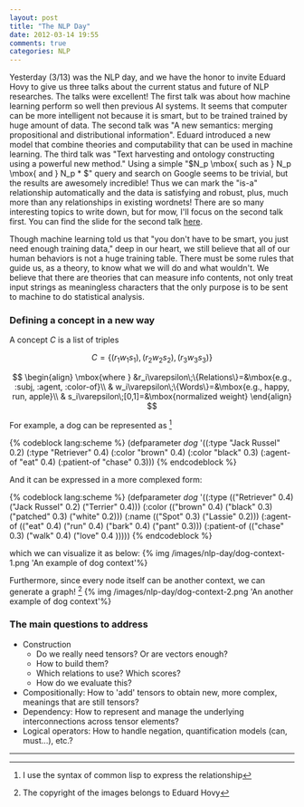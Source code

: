 ```yaml
---
layout: post
title: "The NLP Day"
date: 2012-03-14 19:55
comments: true
categories: NLP
---
```


Yesterday (3/13) was the NLP day, and we have the honor to invite Eduard Hovy to
give us three talks about the current status and future of NLP researches.
The talks were excellent! The first talk was about how machine learning perform
so well then previous AI systems. It seems that computer can be more intelligent
not because it is smart, but to be trained trained by huge amount of data. The
second talk was "A new semantics: merging propositional and distributional
information". Eduard introduced a new model that combine theories and
computability that can be used in machine learning. The third talk was "Text
harvesting and ontology constructing using a powerful new method." Using a
simple "$N_p \mbox{ such as } N_p \mbox{ and } N_p * $" query and search on Google
seems to be trivial, but the results are awesomely incredible! Thus we can mark
the "is-a" relationship automatically and the data is satisfying and robust,
plus, much more than any relationships in existing wordnets! There are so many
interesting topics to write down, but for mow, I'll focus on the second talk
first. You can find the slide for the second talk 
[here](http://projects.ict.usc.edu/rwt2011/presentations/hovy.pdf).

<!-- more -->

Though machine learning told us that "you don't have to be smart, you just need
enough training data," deep in our heart, we still believe that all of our human
behaviors is not a huge training table. There must be some rules that guide us,
as a theory, to know what we will do and what wouldn't. We believe that there
are theories that can measure info contents, not only treat input strings as
meaningless characters that the only purpose is to be sent to machine to do
statistical analysis.

### Defining a concept in a new way

A concept $C$ is a list of triples

$$
C=\left\{(r_1w_1s_1),(r_2w_2s_2),(r_3w_3s_3)\right\}
$$

$$
\begin{align}
\mbox{where } &r_i\varepsilon\;\{Relations\}=&\mbox{e.g., :subj, :agent, :color-of}\\
& w_i\varepsilon\;\{Words\}=&\mbox{e.g., happy, run, apple}\\
& s_i\varepsilon\;[0,1]=&\mbox{normalized weight}
\end{align}
$$

For example, a dog can be represented as [^1]

{% codeblock lang:scheme %}
(defparameter *dog*
  '((:type "Jack Russel" 0.2)
    (:type "Retriever" 0.4)
    (:color "brown" 0.4)
    (:color "black" 0.3)
    (:agent-of "eat" 0.4)
    (:patient-of "chase" 0.3)))
{% endcodeblock %}

And it can be expressed in a more complexed form:

{% codeblock lang:scheme %}
(defparameter *dog*
  '((:type (("Retriever" 0.4) ("Jack Russel" 0.2) ("Terrier" 0.4)))
    (:color (("brown" 0.4) ("black" 0.3) ("patched" 0.3) ("white" 0.2)))
    (:name (("Spot" 0.3) ("Lassie" 0.2)))
    (:agent-of (("eat" 0.4) ("run" 0.4) ("bark" 0.4) ("pant" 0.3)))
    (:patient-of (("chase" 0.3) ("walk" 0.4) ("love" 0.4 )))))
{% endcodeblock %}

which we can visualize it as below:
{% img /images/nlp-day/dog-context-1.png 'An example of dog context'%}

Furthermore, since every node itself can be another context, we can generate a
graph! [^2]
{% img /images/nlp-day/dog-context-2.png 'An another example of dog context'%}

### The main questions to address

* Construction
  - Do we really need tensors? Or are vectors enough?
  - How to build them?
  - Which relations to use? Which scores?
  - How do we evaluate this?
* Compositionally: How to 'add' tensors to obtain new, more complex, meanings
  that are still tensors?
* Dependency: How to represent and manage the underlying interconnections across
  tensor elements?
* Logical operators: How to handle negation, quantification models (can,
  must...), etc.?


* * *

[^1]: I use the syntax of common lisp to express the relationship
[^2]: The copyright of the images belongs to Eduard Hovy
